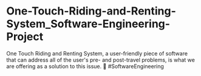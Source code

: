 # One-Touch-Riding-and-Renting-System_Software-Engineering-Project
One Touch Riding and Renting System, a user-friendly piece of software that can address all of the user's pre- and post-travel problems, is what we are offering as a solution to this issue. 🚀 #SoftwareEngineering
